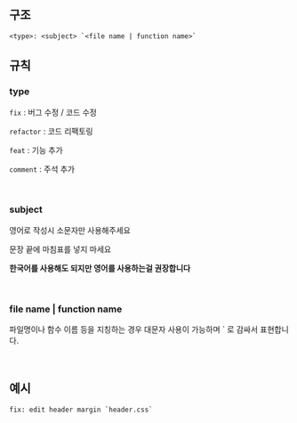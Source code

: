 ## 구조
```
<type>: <subject> `<file name | function name>`
```

## 규칙

### type
`fix` : 버그 수정 / 코드 수정

`refactor` : 코드 리팩토링

`feat` : 기능 추가

`comment` : 주석 추가

<br>

### subject
영어로 작성시 소문자만 사용해주세요

문장 끝에 마침표를 넣지 마세요

**한국어를 사용해도 되지만 영어를 사용하는걸 권장합니다**

<br>


### file name | function name
파일명이나 함수 이름 등을 지칭하는 경우 대문자 사용이 가능하며 ` 로 감싸서 표현합니다.

<br>

## 예시
```
fix: edit header margin `header.css`
```
